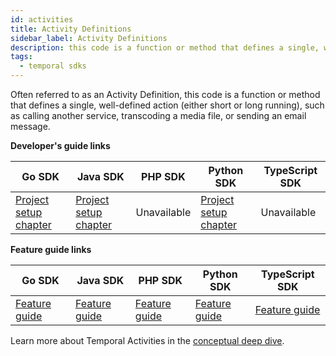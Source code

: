 ```yaml
---
id: activities
title: Activity Definitions
sidebar_label: Activity Definitions
description: this code is a function or method that defines a single, well-defined action (either short or long running), such as calling another service, transcoding a media file, or sending an email message.
tags:
  - temporal sdks
---
```


Often referred to as an Activity Definition, this code is a function or method that defines a single, well-defined action (either short or long running), such as calling another service, transcoding a media file, or sending an email message.

**Developer's guide links**

| Go SDK                                                                               | Java SDK                                                                       | PHP SDK     | Python SDK                                                                               | TypeScript SDK |
| ------------------------------------------------------------------------------------ | ------------------------------------------------------------------------------ | ----------- | ---------------------------------------------------------------------------------------- | -------------- |
| [Project setup chapter](/go/generated/backgroundcheck-boilerplate-ssntrace-activity) | [Project setup chapter](/java/backgroundcheck-boilerplate-activity-definition) | Unavailable | [Project setup chapter](/python/generated/backgroundcheck-boilerplate-ssntrace-activity) | Unavailable    |

**Feature guide links**

| Go SDK                                                                     | Java SDK                                     | PHP SDK                                     | Python SDK                                     | TypeScript SDK                                     |
| -------------------------------------------------------------------------- | -------------------------------------------- | ------------------------------------------- | ---------------------------------------------- | -------------------------------------------------- |
| [Feature guide](/go/generated/how-to-develop-an-activity-definition-in-go) | [Feature guide](/java/developing-activities) | [Feature guide](/php/developing-activities) | [Feature guide](/python/developing-activities) | [Feature guide](/typescript/developing-activities) |

Learn more about Temporal Activities in the [conceptual deep dive](/concepts/what-is-an-activity).
